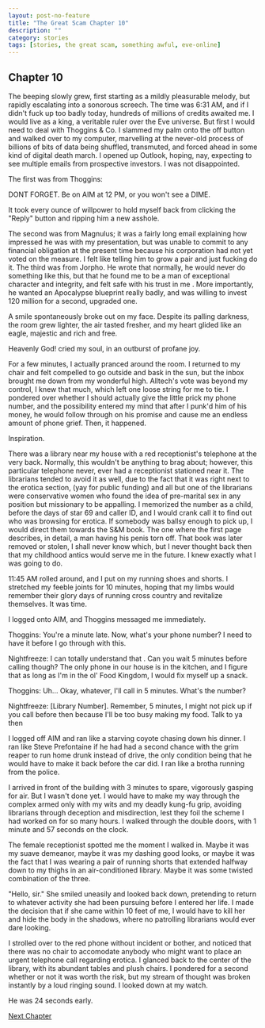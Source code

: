 ```yaml
---
layout: post-no-feature
title: "The Great Scam Chapter 10"
description: ""
category: stories
tags: [stories, the great scam, something awful, eve-online]
---
```


## Chapter 10

The beeping slowly grew, first starting as a mildly pleasurable melody, but rapidly escalating into a sonorous screech. The time was 6:31 AM, and if I didn't fuck up too badly today, hundreds of millions of credits awaited me. I would live as a king, a veritable ruler over the Eve universe. But first I would need to deal with Thoggins & Co. I slammed my palm onto the off button and walked over to my computer, marvelling at the never-old process of billions of bits of data being shuffled, transmuted, and forced ahead in some kind of digital death march. I opened up Outlook, hoping, nay, expecting to see multiple emails from prospective investors. I was not disappointed.

The first was from Thoggins:

DONT FORGET. Be on AIM at 12 PM, or you won't see a DIME.

It took every ounce of willpower to hold myself back from clicking the "Reply" button and ripping him a new asshole.

The second was from Magnulus; it was a fairly long email explaining how impressed he was with my presentation, but was unable to commit to any financial obligation at the present time because his corporation had not yet voted on the measure. I felt like telling him to grow a pair and just fucking do it. The third was from Jorpho. He wrote that normally, he would never do something like this, but that he found me to be a man of exceptional character and integrity, and felt safe with his trust in me . More importantly, he wanted an Apocalypse blueprint really badly, and was willing to invest 120 million for a second, upgraded one.

A smile spontaneously broke out on my face. Despite its palling darkness, the room grew lighter, the air tasted fresher, and my heart glided like an eagle, majestic and rich and free.

Heavenly God! cried my soul, in an outburst of profane joy.

For a few minutes, I actually pranced around the room. I returned to my chair and felt compelled to go outside and bask in the sun, but the inbox brought me down from my wonderful high. Alltech's vote was beyond my control, I knew that much, which left one loose string for me to tie. I pondered over whether I should actually give the little prick my phone number, and the possibility entered my mind that after I punk'd him of his money, he would follow through on his promise and cause me an endless amount of phone grief. Then, it happened.

Inspiration.

There was a library near my house with a red receptionist's telephone at the very back. Normally, this wouldn't be anything to brag about; however, this particular telephone never, ever had a receptionist stationed near it. The librarians tended to avoid it as well, due to the fact that it was right next to the erotica section, (yay for public funding) and all but one of the librarians were conservative women who found the idea of pre-marital sex in any position but missionary to be appalling. I memorized the number as a child, before the days of star 69 and caller ID, and I would crank call it to find out who was browsing for erotica. If somebody was ballsy enough to pick up, I would direct them towards the S&M book. The one where the first page describes, in detail, a man having his penis torn off. That book was later removed or stolen, I shall never know which, but I never thought back then that my childhood antics would serve me in the future. I knew exactly what I was going to do.

11:45 AM rolled around, and I put on my running shoes and shorts. I stretched my feeble joints for 10 minutes, hoping that my limbs would remember their glory days of running cross country and revitalize themselves. It was time.

I logged onto AIM, and Thoggins messaged me immediately.

Thoggins: You're a minute late. Now, what's your phone number? I need to have it before I go through with this.

Nightfreeze: I can totally understand that . Can you wait 5 minutes before calling though? The only phone in our house is in the kitchen, and I figure that as long as I'm in the ol' Food Kingdom, I would fix myself up a snack.

Thoggins: Uh... Okay, whatever, I'll call in 5 minutes. What's the number?

Nightfreeze: [Library Number]. Remember, 5 minutes, I might not pick up if you call before then because I'll be too busy making my food. Talk to ya then

I logged off AIM and ran like a starving coyote chasing down his dinner. I ran like Steve Prefontaine if he had had a second chance with the grim reaper to run home drunk instead of drive, the only condition being that he would have to make it back before the car did. I ran like a brotha running from the police.

I arrived in front of the building with 3 minutes to spare, vigorously gasping for air. But I wasn't done yet. I would have to make my way through the complex armed only with my wits and my deadly kung-fu grip, avoiding librarians through deception and misdirection, lest they foil the scheme I had worked on for so many hours. I walked through the double doors, with 1 minute and 57 seconds on the clock.

The female receptionist spotted me the moment I walked in. Maybe it was my suave demeanor, maybe it was my dashing good looks, or maybe it was the fact that I was wearing a pair of running shorts that extended halfway down to my thighs in an air-conditioned library. Maybe it was some twisted combination of the three.

"Hello, sir." She smiled uneasily and looked back down, pretending to return to whatever activity she had been pursuing before I entered her life. I made the decision that if she came within 10 feet of me, I would have to kill her and hide the body in the shadows, where no patrolling librarians would ever dare looking.

I strolled over to the red phone without incident or bother, and noticed that there was no chair to accomodate anybody who might want to place an urgent telephone call regarding erotica. I glanced back to the center of the library, with its abundant tables and plush chairs. I pondered for a second whether or not it was worth the risk, but my stream of thought was broken instantly by a loud ringing sound. I looked down at my watch.

He was 24 seconds early.

[Next Chapter](/stories/the-great-scam/011.html)